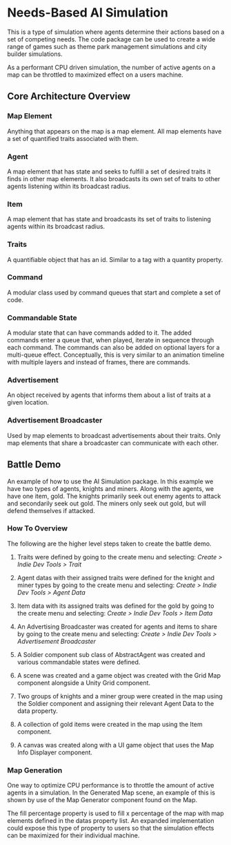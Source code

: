 # Needs-Based AI Simulation
This is a type of simulation where agents determine their actions based on a set of
competing needs. The code package can be used to create a wide range of games such
as theme park management simulations and city builder simulations.

As a performant CPU driven simulation, the number of active agents on a map can be
throttled to maximized effect on a users machine.


## Core Architecture Overview

### Map Element
Anything that appears on the map is a map element. All map elements have a set of
quantified traits associated with them.

### Agent
A map element that has state and seeks to fulfill a set of desired traits it finds in
other map elements. It also broadcasts its own set of traits to other agents listening
within its broadcast radius.

### Item
A map element that has state and broadcasts its set of traits to listening agents
within its broadcast radius.

### Traits
A quantifiable object that has an id. Similar to a tag with a quantity property.

### Command
A modular class used by command queues that start and complete a set of code.

### Commandable State
A modular state that can have commands added to it. The added commands enter a queue
that, when played, iterate in sequence through each command. The commands can also be
added on optional layers for a multi-queue effect. Conceptually, this is very similar
to an animation timeline with multiple layers and instead of frames, there are commands.

### Advertisement
An object received by agents that informs them about a list of traits at a given location.

### Advertisement Broadcaster
Used by map elements to broadcast advertisements about their traits. Only map elements that share
a broadcaster can communicate with each other.


## Battle Demo
An example of how to use the AI Simulation package. In this example we have two
types of agents, knights and miners. Along with the agents, we have one item, gold. The
knights primarily seek out enemy agents to attack and secondarily seek out gold. The miners only
seek out gold, but will defend themselves if attacked.

### How To Overview
The following are the higher level steps taken to create the battle demo.

1. Traits were defined by going to the create menu and selecting:
*Create > Indie Dev Tools > Trait*

2. Agent datas with their assigned traits were defined for the knight and miner types by going to
the create menu and selecting: *Create > Indie Dev Tools > Agent Data*

3. Item data with its assigned traits was defined for the gold by going to the create menu and
selecting: *Create > Indie Dev Tools > Item Data*

4. An Advertising Broadcaster was created for agents and items to share by going to the create menu
and selecting: *Create > Indie Dev Tools > Advertisement Broadcaster*

5. A Soldier component sub class of AbstractAgent was created and various commandable states were defined.

6. A scene was created and a game object was created with the Grid Map component alongside a
Unity Grid component.

7. Two groups of knights and a miner group were created in the map using the Soldier component
and assigning their relevant Agent Data to the data property.

8. A collection of gold items were created in the map using the Item component.

9. A canvas was created along with a UI game object that uses the Map Info Displayer component.

### Map Generation
One way to optimize CPU performance is to throttle the amount of active agents in a simulation.
In the Generated Map scene, an example of this is shown by use of the Map Generator component
found on the Map.

The fill percentage property is used to fill x percentage of the map with map elements defined
in the datas property list. An expanded implementation could expose this type of property to
users so that the simulation effects can be maximized for their individual machine.



